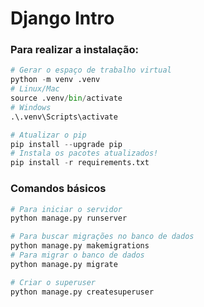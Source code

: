 # Django Intro 
### Para realizar a instalação:
```python
# Gerar o espaço de trabalho virtual
python -m venv .venv 
# Linux/Mac
source .venv/bin/activate
# Windows 
.\.venv\Scripts\activate 

# Atualizar o pip
pip install --upgrade pip 
# Instala os pacotes atualizados!
pip install -r requirements.txt 
```

### Comandos básicos
```python
# Para iniciar o servidor
python manage.py runserver

# Para buscar migrações no banco de dados 
python manage.py makemigrations
# Para migrar o banco de dados
python manage.py migrate

# Criar o superuser
python manage.py createsuperuser
```